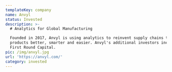 ```yaml
---
templateKey: company
name: Anvyl
status: Invested
description: >-
  # Analytics for Global Manufacturing

  Founded in 2017, Anvyl is using analytics to reinvent supply chains to make
  products better, smarter and easier. Anvyl's additional investors include
  First Round Capital. 
pic: /img/anvyl.jpg
url: 'https://anvyl.com/'
category: invested
---
```


